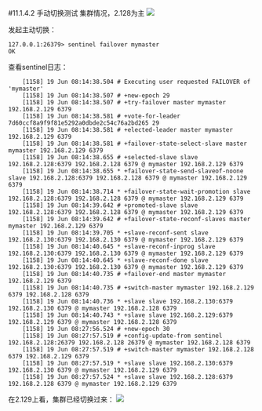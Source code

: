 #11.1.4.2	手动切换测试
集群情况，2.128为主
![](https://raw.githubusercontent.com/gnuhpc/All-About-Redis/master/HAClusterArchPractice/ms/hatest1.png)

发起主动切换：

	127.0.0.1:26379> sentinel failover mymaster
	OK

查看sentinel日志：

		[1158] 19 Jun 08:14:38.504 # Executing user requested FAILOVER of 'mymaster'
		[1158] 19 Jun 08:14:38.507 # +new-epoch 29
		[1158] 19 Jun 08:14:38.507 # +try-failover master mymaster 192.168.2.129 6379
		[1158] 19 Jun 08:14:38.581 # +vote-for-leader 7d60ccf8a9f9f81e5292a0dbde2c54c76a2bd265 29
		[1158] 19 Jun 08:14:38.581 # +elected-leader master mymaster 192.168.2.129 6379
		[1158] 19 Jun 08:14:38.581 # +failover-state-select-slave master mymaster 192.168.2.129 6379
		[1158] 19 Jun 08:14:38.655 # +selected-slave slave 192.168.2.128:6379 192.168.2.128 6379 @ mymaster 192.168.2.129 6379
		[1158] 19 Jun 08:14:38.655 * +failover-state-send-slaveof-noone slave 192.168.2.128:6379 192.168.2.128 6379 @ mymaster 192.168.2.129 6379
		[1158] 19 Jun 08:14:38.714 * +failover-state-wait-promotion slave 192.168.2.128:6379 192.168.2.128 6379 @ mymaster 192.168.2.129 6379
		[1158] 19 Jun 08:14:39.642 # +promoted-slave slave 192.168.2.128:6379 192.168.2.128 6379 @ mymaster 192.168.2.129 6379
		[1158] 19 Jun 08:14:39.642 # +failover-state-reconf-slaves master mymaster 192.168.2.129 6379
		[1158] 19 Jun 08:14:39.705 * +slave-reconf-sent slave 192.168.2.130:6379 192.168.2.130 6379 @ mymaster 192.168.2.129 6379
		[1158] 19 Jun 08:14:40.645 * +slave-reconf-inprog slave 192.168.2.130:6379 192.168.2.130 6379 @ mymaster 192.168.2.129 6379
		[1158] 19 Jun 08:14:40.645 * +slave-reconf-done slave 192.168.2.130:6379 192.168.2.130 6379 @ mymaster 192.168.2.129 6379
		[1158] 19 Jun 08:14:40.735 # +failover-end master mymaster 192.168.2.129 6379
		[1158] 19 Jun 08:14:40.735 # +switch-master mymaster 192.168.2.129 6379 192.168.2.128 6379
		[1158] 19 Jun 08:14:40.736 * +slave slave 192.168.2.130:6379 192.168.2.130 6379 @ mymaster 192.168.2.128 6379
		[1158] 19 Jun 08:14:40.743 * +slave slave 192.168.2.129:6379 192.168.2.129 6379 @ mymaster 192.168.2.128 6379
		[1158] 19 Jun 08:27:56.524 # +new-epoch 30
		[1158] 19 Jun 08:27:57.519 # +config-update-from sentinel 192.168.2.128:26379 192.168.2.128 26379 @ mymaster 192.168.2.128 6379
		[1158] 19 Jun 08:27:57.519 # +switch-master mymaster 192.168.2.128 6379 192.168.2.129 6379
		[1158] 19 Jun 08:27:57.519 * +slave slave 192.168.2.130:6379 192.168.2.130 6379 @ mymaster 192.168.2.129 6379
		[1158] 19 Jun 08:27:57.524 * +slave slave 192.168.2.128:6379 192.168.2.128 6379 @ mymaster 192.168.2.129 6379

在2.129上看，集群已经切换过来：
![](https://raw.githubusercontent.com/gnuhpc/All-About-Redis/master/HAClusterArchPractice/ms/hatest2.png)
